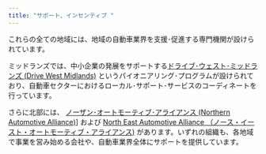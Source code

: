 ```yaml
---
title: "サポート、インセンティブ "
---
```


これらの全ての地域には、地域の自動車業界を支援･促進する専門機関が設けられています。

ミッドランズでは、中小企業の発展をサポートする[ドライブ･ウェスト･ミッドランズ (Drive West Midlands)](http://www.drivewestmidlands.co.uk/)  というパイオニアリング･プログラムが設けられており、自動車セクターにおけるローカル･サポート･サービスのコーディネートを行っています。 

さらに北部には、 [ノーザン･オートモーティブ･アライアンス (Northern Automotive Alliance)](http://northernautoalliance.com/)] および [North East Automotive Alliance （ノース・イースト・オートモーティブ・アライアンス)](https://www.northeastautomotivealliance.com/) があります。いずれの組織も、各地域で事業を営み始める会社や、自動車業界全体にサポートを提供しています。 
